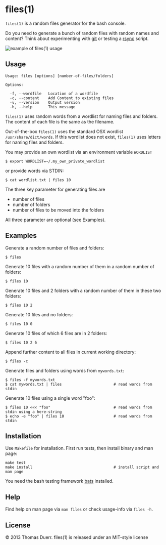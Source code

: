 # files(1)

`files(1)` is a random files generator for the bash console.

Do you need to generate a bunch of random files with random names and
content? Think about experimenting with [git][1] or testing a [rsync][2] script.

![example of files(1) usage][img1]

## Usage

    Usage: files [options] [number-of-files/folders]

    Options:

      -f, --wordfile   Location of a wordfile
      -c, --content    Add Content to existing files
      -v, --version    Output version
      -h, --help       This message

`files(1)` uses random words from a wordlist for naming files and
folders. The content of each file is the same as the filename.

Out-of-the-box `files(1)` uses the standard OSX wordlist
`/usr/share/dict/words`. If this wordlist does not exist, `files(1)` uses
letters for naming files and folders.

You may provide an own wordlist via an environment variable `WORDLIST`

    $ export WORDLIST=~/.my_own_private_wordlist

or provide words via STDIN:

    $ cat wordlist.txt | files 10

The three key parameter for generating files are

* number of files
* number of folders
* number of files to be moved into the folders

All three parameter are optional (see Examples).

## Examples

Generate a random number of files and folders:

    $ files

Generate 10 files with a random number of them in a random number of folders:

    $ files 10

Generate 10 files and 2 folders with a random number of them in these
two folders:

    $ files 10 2

Generate 10 files and no folders:

    $ files 10 0

Generate 10 files of which 6 files are in 2 folders:

    $ files 10 2 6

Append further content to all files in current working directory:

    $ files -c

Generate files and folders using words from `mywords.txt`:

    $ files -f mywords.txt
    $ cat mywords.txt | files                       # read words from stdin

Generate 10 files using a single word "foo":

    $ files 10 <<< "foo"                            # read words from stdin using a here-string
    $ echo -e "foo" | files 10                      # read words from stdin

## Installation

Use `Makefile` for installation. First run tests, then install binary and man page:

    make test
    make install                                    # install script and man page

You need the bash testing framework [bats][3] installed.

## Help

Find help on man page via `man files` or check usage-info via `files -h`.

## License

© 2013 Thomas Duerr. files(1) is released under an MIT-style license

[1]: http://git-scm.com/
[2]: http://man.cx/rsync(1)
[3]: https://github.com/sstephenson/bats
[img1]: https://raw.github.com/thomd/random-files-generator/images/files.png
